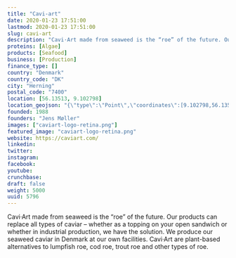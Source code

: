 ```yaml
---
title: "Cavi-art"
date: 2020-01-23 17:51:00
lastmod: 2020-01-23 17:51:00
slug: cavi-art
description: "Cavi·Art made from seaweed is the “roe” of the future. Our products can replace all types of caviar – whether as a topping on your open sandwich or whether in industrial production, we have the solution. We produce our seaweed caviar in Denmark at our own facilities. Cavi·Art are plant-based alternatives to lumpfish roe, cod roe, trout roe and other types of roe."
proteins: [Algae]
products: [Seafood]
business: [Production]
finance_type: []
country: "Denmark"
country_code: "DK"
city: "Herning"
postal_code: "7400"
location: [56.13513, 9.102798]
location_geojson: "{\"type\":\"Point\",\"coordinates\":[9.102798,56.13513]}"
founded: 1988
founders: "Jens Møller"
images: ["caviart-logo-retina.png"]
featured_image: "caviart-logo-retina.png"
website: https://caviart.com/
linkedin: 
twitter: 
instagram: 
facebook: 
youtube: 
crunchbase: 
draft: false
weight: 5000
uuid: 5796
---
```

Cavi·Art made from seaweed is the “roe” of the future. Our products can replace all types of caviar – whether as a topping on your open sandwich or whether in industrial production, we have the solution. We produce our seaweed caviar in Denmark at our own facilities. Cavi·Art are plant-based alternatives to lumpfish roe, cod roe, trout roe and other types of roe.
